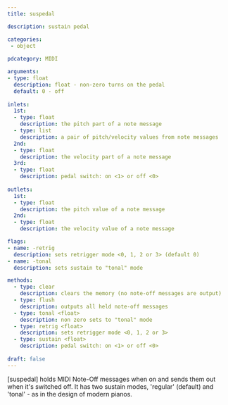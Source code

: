 ```yaml
---
title: suspedal

description: sustain pedal

categories:
 - object
 
pdcategory: MIDI

arguments:
- type: float
  description: float - non-zero turns on the pedal 
  default: 0 - off
	
inlets:
  1st:
  - type: float
    description: the pitch part of a note message
  - type: list 
    description: a pair of pitch/velocity values from note messages
  2nd:
  - type: float
    description: the velocity part of a note message
  3rd:
  - type: float
    description: pedal switch: on <1> or off <0>
    
outlets:
  1st:
  - type: float
    description: the pitch value of a note message
  2nd:
  - type: float
    description: the velocity value of a note message

flags:
- name: -retrig
  description: sets retrigger mode <0, 1, 2 or 3> (default 0)
- name: -tonal
  description: sets sustain to "tonal" mode

methods: 
  - type: clear 
    description: clears the memory (no note-off messages are output)
  - type: flush 
    description: outputs all held note-off messages
  - type: tonal <float> 
    description: non zero sets to "tonal" mode
  - type: retrig <float> 
    description: sets retrigger mode <0, 1, 2 or 3>
  - type: sustain <float> 
    description: pedal switch: on <1> or off <0>
    
draft: false
---
```


[suspedal] holds MIDI Note-Off messages when on and sends them out when it's switched off. It has two sustain modes, 'regular' (default) and 'tonal' - as in the design of modern pianos.
